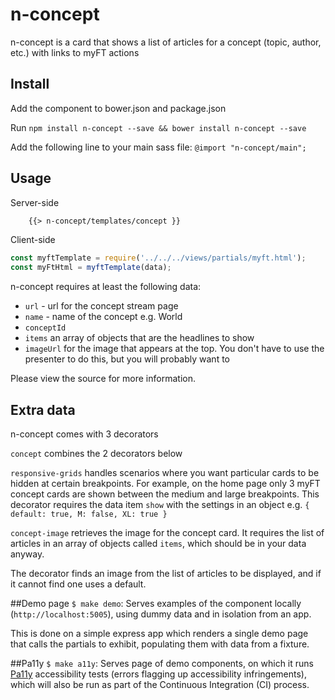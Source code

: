# n-concept

n-concept is a card that shows a list of articles for a concept (topic, author, etc.) with links to myFT actions

## Install

Add the component to bower.json and package.json

Run `npm install n-concept --save && bower install n-concept --save`

Add the following line to your main sass file: `@import "n-concept/main";`

## Usage

Server-side
```html
	{{> n-concept/templates/concept }}
```

Client-side
```javascript
const myftTemplate = require('../../../views/partials/myft.html');
const myFtHtml = myftTemplate(data);
```

n-concept requires at least the following data:
* `url` - url for the concept stream page
* `name` - name of the concept e.g. World
* `conceptId`
* `items` an array of objects that are the headlines to show
* `imageUrl` for the image that appears at the top. You don't have to use the presenter to do this, but you will probably want to

Please view the source for more information.

## Extra data

n-concept comes with 3 decorators

`concept` combines the 2 decorators below

`responsive-grids` handles scenarios where you want particular cards to be hidden at certain breakpoints. For example, on the home page only 3 myFT concept cards are shown between the medium and large breakpoints.  This decorator requires the data item `show` with the settings in an object e.g. `{ default: true, M: false, XL: true }`

`concept-image` retrieves the image for the concept card. It requires the list of articles in an array of objects called `items`, which should be in your data anyway.

The decorator finds an image from the list of articles to be displayed, and if it cannot find one uses a default.

##Demo page
`$ make demo`: Serves examples of the component locally (`http://localhost:5005`), using dummy data and in isolation from an app.

This is done on a simple express app which renders a single demo page that calls the partials to exhibit, populating them with data from a fixture.

##Pa11y
`$ make a11y`: Serves page of demo components, on which it runs [Pa11y](http://pa11y.org/) accessibility tests (errors flagging up accessibility infringements), which will also be run as part of the Continuous Integration (CI) process.
